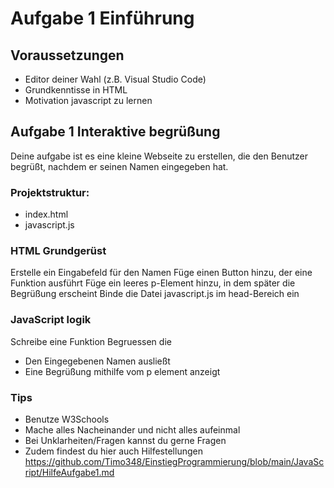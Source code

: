 # Aufgabe 1 Einführung

## Voraussetzungen
- Editor deiner Wahl (z.B. Visual Studio Code)
- Grundkenntisse in HTML
- Motivation javascript zu lernen

## Aufgabe 1 Interaktive begrüßung
Deine aufgabe ist es eine kleine Webseite zu erstellen, die den Benutzer begrüßt, nachdem er seinen Namen eingegeben hat.
### Projektstruktur:
- index.html
- javascript.js

### HTML Grundgerüst
Erstelle ein Eingabefeld für den Namen
Füge einen Button hinzu, der eine Funktion ausführt
Füge ein leeres p-Element hinzu, in dem später die Begrüßung erscheint
Binde die Datei javascript.js im head-Bereich ein

### JavaScript logik
Schreibe eine Funktion Begruessen die
- Den Eingegebenen Namen ausließt
- Eine Begrüßung mithilfe vom p element anzeigt

### Tips
- Benutze W3Schools
- Mache alles Nacheinander und nicht alles aufeinmal
- Bei Unklarheiten/Fragen kannst du gerne Fragen
- Zudem findest du hier auch Hilfestellungen https://github.com/Timo348/EinstiegProgrammierung/blob/main/JavaScript/HilfeAufgabe1.md
